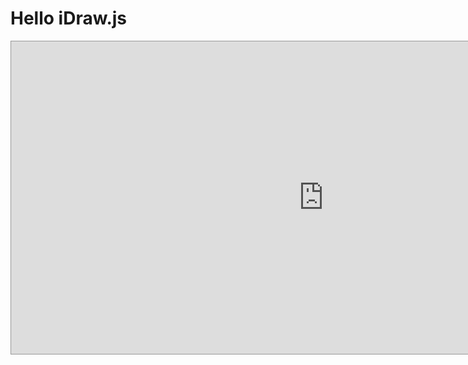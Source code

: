 # Hello iDraw.js


<div>
  <iframe 
    src="https://idrawjs.github.io/playground/?demo=basic&header=false&sider=false&default-editor-split=37" 
    width="1000" height="500" frameborder="no" border="0"
    style="border: 1px solid #999999"
  ></iframe>
</div>